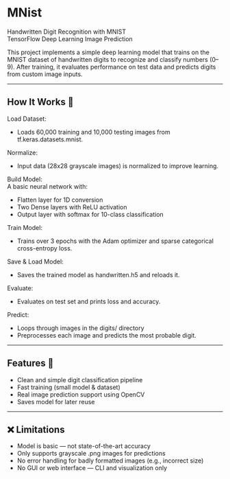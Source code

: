#  MNist 
Handwritten Digit Recognition with MNIST  
TensorFlow  Deep Learning  Image Prediction  

This project implements a simple deep learning model that trains on the MNIST dataset of handwritten digits to recognize and classify numbers (0–9). After training, it evaluates performance on test data and predicts digits from custom image inputs.  


----


## How It Works  📌
Load Dataset:  
- Loads 60,000 training and 10,000 testing images from tf.keras.datasets.mnist.  


Normalize:  
- Input data (28x28 grayscale images) is normalized to improve learning.  


Build Model:  
  A basic neural network with:  
  - Flatten layer for 1D conversion  
  - Two Dense layers with ReLU activation  
  - Output layer with softmax for 10-class classification  


Train Model:     
  - Trains over 3 epochs with the Adam optimizer and sparse categorical cross-entropy loss.  

Save & Load Model:   
  - Saves the trained model as handwritten.h5 and reloads it.  

Evaluate:  
  - Evaluates on test set and prints loss and accuracy.  

Predict:    
  - Loops through images in the digits/ directory  
  - Preprocesses each image and predicts the most probable digit.  



---



## Features  📌
- Clean and simple digit classification pipeline  
- Fast training (small model & dataset)  
- Real image prediction support using OpenCV  
- Saves model for later reuse   



---



## ❌ Limitations  
- Model is basic — not state-of-the-art accuracy  
- Only supports grayscale .png images for predictions  
- No error handling for badly formatted images (e.g., incorrect size)  
- No GUI or web interface — CLI and visualization only  


